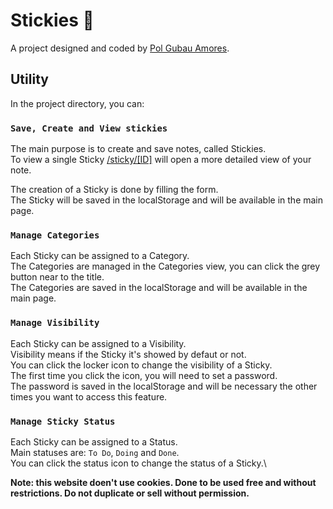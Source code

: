 # Stickies 📖

A project designed and coded by [Pol Gubau Amores](https://www.polgubauamores.me/).

## Utility

In the project directory, you can:

### `Save, Create and View stickies`

The main purpose is to create and save notes, called Stickies.\
To view a single Sticky [/sticky/[ID]](/sticky/id) will open a more detailed view of your note.

The creation of a Sticky is done by filling the form.\
The Sticky will be saved in the localStorage and will be available in the main page.

### `Manage Categories`

Each Sticky can be assigned to a Category.\
The Categories are managed in the Categories view, you can click the grey button near to the title.\
The Categories are saved in the localStorage and will be available in the main page.

### `Manage Visibility`

Each Sticky can be assigned to a Visibility.\
Visibility means if the Sticky it's showed by defaut or not.\
You can click the locker icon to change the visibility of a Sticky.\
The first time you click the icon, you will need to set a password.\
The password is saved in the localStorage and will be necessary the other times you want to access this feature.

### `Manage Sticky Status`
Each Sticky can be assigned to a Status.\
Main statuses are: `To Do`, `Doing` and `Done`.\
You can click the status icon to change the status of a Sticky.\




**Note: this website doen't use cookies. Done to be used free and without restrictions. Do not duplicate or sell without permission.**
